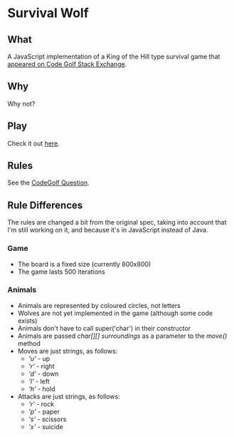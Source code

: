 # Survival Wolf
## What

A JavaScript implementation of a King of the Hill type survival game that [appeared on Code Golf Stack Exchange](http://codegolf.stackexchange.com/questions/25347/survival-game-create-your-wolf).

## Why
Why not?

## Play
Check it out [here](http://cncplyr.github.io/survival-wolf/).

## Rules
See the [CodeGolf Question](http://codegolf.stackexchange.com/questions/25347/survival-game-create-your-wolf).

## Rule Differences
The rules are changed a bit from the original spec, taking into account that I'm still working on it, and because it's in JavaScript instead of Java.

### Game
* The board is a fixed size (currently 800x800)
* The game lasts 500 iterations

### Animals
* Animals are represented by coloured circles, not letters
* Wolves are not yet implemented in the game (although some code exists)
* Animals don't have to call super('char') in their constructor
* Animals are passed *char[][] surroundings* as a parameter to the *move()* method
* Moves are just strings, as follows:
  * *'u'* - up
  * *'r'* - right
  * *'d'* - down
  * *'l'* - left
  * *'h'* - hold
* Attacks are just strings, as follows:
  * *'r'* - rock
  * *'p'* - paper
  * *'s'* - scissors
  * *'x'* - suicide

